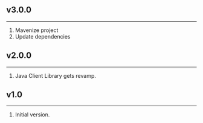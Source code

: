 ## v3.0.0
***
1. Mavenize project
2. Update dependencies

## v2.0.0
***
1. Java Client Library gets revamp.

## v1.0
***
1. Initial version.
